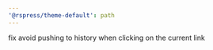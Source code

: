 ```yaml
---
'@rspress/theme-default': path
---
```


fix avoid pushing to history when clicking on the current link
